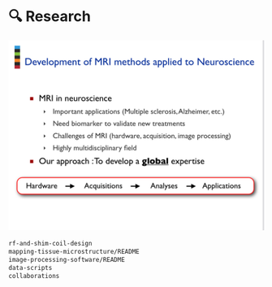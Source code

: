 # <span>🔍</span> Research

<div class="pdf-container">
  <div class="r4-3">
    <object data="../_static/_media/neuropolyslides.pdf" type="application/pdf">
      <!-- fallback: -->
      <a href="../_static/_media/neuropolyslides.pdf"><img src="../_static/_media/neuropolyslides.png" type="image/png" /></a>
    </object>
  </div>
</div>

```{toctree}
rf-and-shim-coil-design
mapping-tissue-microstructure/README
image-processing-software/README
data-scripts
collaborations
```

